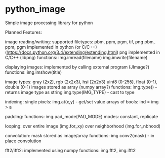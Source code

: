 # python_image
Simple image processing library for python

Planned Features:

image reading/writing:
      supported filetypes: pbm, ppm, pgm, tif, png
      pbm, ppm, pgm implemented in python (or C/C++) (https://docs.python.org/3.4/extending/extending.html)
      png implemented in C/C++ (libpng)
      functions:
	img.imread(filename)
	img.imwrite(filename)

displaying images:
	   implemented by calling external program (JImage?)
  	   functions:
	img.imshow(title)
	
image types:
	gray (2x2), rgb (2x2x3), hsi (2x2x3)
	uint8 (0-255), float (0-1), double (0-1)
	images stored as array (numpy array?)
	functions:
		img.type() - returns image type as string
		img.type(IMG_TYPE) - cast to type

indexing:
	single pixels: img.at(x,y) - get/set value
	arrays of bools: ind = img > a

padding:
	functions: img.pad_mode(PAD_MODE)
	modes: constant, replicate

looping:
	over entire image (img.for_xy)
	over neighborhood (img.for_nbhood)

convolution:
	mask stored as image/array
	functions: img.conv2(mask) - in place convolution
	
fft2/ifft2:
	implemented using numpy
	functions: img.fft2, img.ifft2
  
